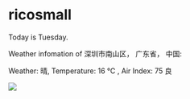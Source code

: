 # ricosmall

Today is Tuesday.

Weather infomation of 深圳市南山区， 广东省， 中国: 

Weather: 晴, Temperature: 16 ℃ , Air Index: 75 良

<img src="https://github-readme-stats.vercel.app/api?username=ricosmall&show_icons=true" />
